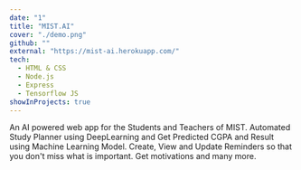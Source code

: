 ```yaml
---
date: "1"
title: "MIST.AI"
cover: "./demo.png"
github: ""
external: "https://mist-ai.herokuapp.com/"
tech:
  - HTML & CSS
  - Node.js
  - Express
  - Tensorflow JS
showInProjects: true
---
```


An AI powered web app for the Students and Teachers of MIST. Automated Study Planner using DeepLearning and Get Predicted CGPA and Result using Machine Learning Model. Create, View and Update Reminders so that you don't miss what is important. Get motivations and many more.
